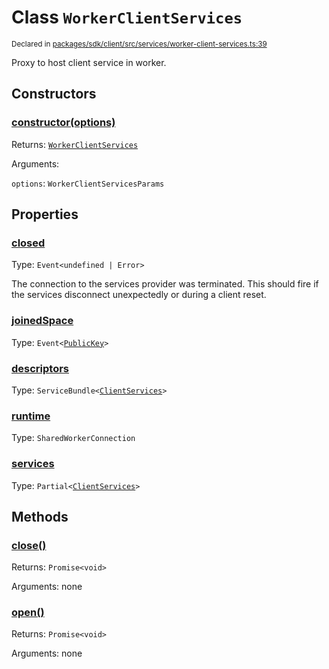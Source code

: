 # Class `WorkerClientServices`
<sub>Declared in [packages/sdk/client/src/services/worker-client-services.ts:39](https://github.com/dxos/dxos/blob/175437b91/packages/sdk/client/src/services/worker-client-services.ts#L39)</sub>


Proxy to host client service in worker.

## Constructors
### [constructor(options)](https://github.com/dxos/dxos/blob/175437b91/packages/sdk/client/src/services/worker-client-services.ts#L56)




Returns: <code>[WorkerClientServices](/api/@dxos/client/classes/WorkerClientServices)</code>

Arguments: 

`options`: <code>WorkerClientServicesParams</code>



## Properties
### [closed](https://github.com/dxos/dxos/blob/175437b91/packages/sdk/client/src/services/worker-client-services.ts#L40)
Type: <code>Event&lt;undefined | Error&gt;</code>

The connection to the services provider was terminated.
This should fire if the services disconnect unexpectedly or during a client reset.

### [joinedSpace](https://github.com/dxos/dxos/blob/175437b91/packages/sdk/client/src/services/worker-client-services.ts#L41)
Type: <code>Event&lt;[PublicKey](/api/@dxos/client/classes/PublicKey)&gt;</code>



### [descriptors](https://github.com/dxos/dxos/blob/175437b91/packages/sdk/client/src/services/worker-client-services.ts#L70)
Type: <code>ServiceBundle&lt;[ClientServices](/api/@dxos/client/types/ClientServices)&gt;</code>



### [runtime](https://github.com/dxos/dxos/blob/175437b91/packages/sdk/client/src/services/worker-client-services.ts#L78)
Type: <code>SharedWorkerConnection</code>



### [services](https://github.com/dxos/dxos/blob/175437b91/packages/sdk/client/src/services/worker-client-services.ts#L74)
Type: <code>Partial&lt;[ClientServices](/api/@dxos/client/types/ClientServices)&gt;</code>




## Methods
### [close()](https://github.com/dxos/dxos/blob/175437b91/packages/sdk/client/src/services/worker-client-services.ts#L149)




Returns: <code>Promise&lt;void&gt;</code>

Arguments: none




### [open()](https://github.com/dxos/dxos/blob/175437b91/packages/sdk/client/src/services/worker-client-services.ts#L83)




Returns: <code>Promise&lt;void&gt;</code>

Arguments: none




